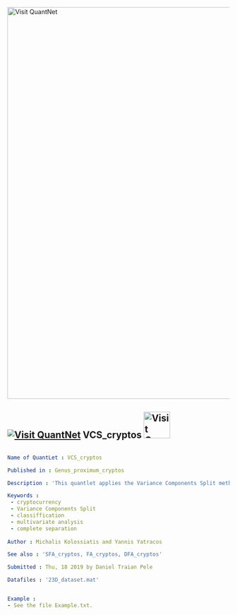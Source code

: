 [<img src="https://github.com/QuantLet/Styleguide-and-FAQ/blob/master/pictures/banner.png" width="888" alt="Visit QuantNet">](http://quantlet.de/)

## [<img src="https://github.com/QuantLet/Styleguide-and-FAQ/blob/master/pictures/qloqo.png" alt="Visit QuantNet">](http://quantlet.de/) **VCS_cryptos** [<img src="https://github.com/QuantLet/Styleguide-and-FAQ/blob/master/pictures/QN2.png" width="60" alt="Visit QuantNet 2.0">](http://quantlet.de/)

```yaml

Name of QuantLet : VCS_cryptos

Published in : Genus_proximum_cryptos

Description : 'This quantlet applies the Variance Components Split method to prove complete separation of cryptocurrencies.'

Keywords : 
 - cryptocurrency
 - Variance Components Split
 - classiffication
 - multivariate analysis
 - complete separation
 
Author : Michalis Kolossiatis and Yannis Yatracos

See also : 'SFA_cryptos, FA_cryptos, DFA_cryptos'

Submitted : Thu, 18 2019 by Daniel Traian Pele

Datafiles : '23D_dataset.mat'


Example : 
- See the file Example.txt.
```
